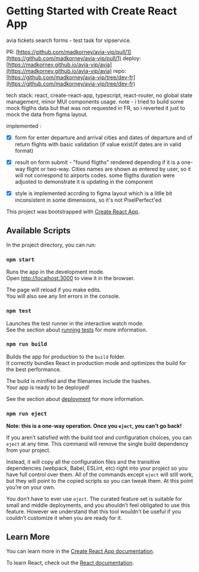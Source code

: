 # Getting Started with Create React App

avia tickets search forms - test task for vipservice.

PR: [https://github.com/madkorney/avia-vip/pull/1](https://github.com/madkorney/avia-vip/pull/1)
deploy: [https://madkorney.github.io/avia-vip/avia](https://madkorney.github.io/avia-vip/avia)
repo: [https://github.com/madkorney/avia-vip/tree/dev-fr](https://github.com/madkorney/avia-vip/tree/dev-fr)

tech stack: react, create-react-app, typescript, react-router, no global state management, minor MUI components usage.
note - i tried to build some mock fligths data but that was not requested in FR, so i reverted it just to mock the data from figma layout.

implemented :
- [x] form for enter departure and arrival cities and dates of departure and of return flights with basic validation (if value exist/if dates are in valid format)
- [x] result on form submit - "found fligths" rendered depending if it is a one-way flight or two-way.  Cities names are shown as entered by user, so it will not correspond to airports codes.  some fligths duration were adjusted to demonstrate it is updating in the component
- [x] style is implemented accrding to figma layout which is a litlle bit inconsistent in some dimensions, so it's not PixelPerfect'ed


This project was bootstrapped with [Create React App](https://github.com/facebook/create-react-app).

## Available Scripts

In the project directory, you can run:

### `npm start`

Runs the app in the development mode.\
Open [http://localhost:3000](http://localhost:3000) to view it in the browser.

The page will reload if you make edits.\
You will also see any lint errors in the console.

### `npm test`

Launches the test runner in the interactive watch mode.\
See the section about [running tests](https://facebook.github.io/create-react-app/docs/running-tests) for more information.

### `npm run build`

Builds the app for production to the `build` folder.\
It correctly bundles React in production mode and optimizes the build for the best performance.

The build is minified and the filenames include the hashes.\
Your app is ready to be deployed!

See the section about [deployment](https://facebook.github.io/create-react-app/docs/deployment) for more information.

### `npm run eject`

**Note: this is a one-way operation. Once you `eject`, you can’t go back!**

If you aren’t satisfied with the build tool and configuration choices, you can `eject` at any time. This command will remove the single build dependency from your project.

Instead, it will copy all the configuration files and the transitive dependencies (webpack, Babel, ESLint, etc) right into your project so you have full control over them. All of the commands except `eject` will still work, but they will point to the copied scripts so you can tweak them. At this point you’re on your own.

You don’t have to ever use `eject`. The curated feature set is suitable for small and middle deployments, and you shouldn’t feel obligated to use this feature. However we understand that this tool wouldn’t be useful if you couldn’t customize it when you are ready for it.

## Learn More

You can learn more in the [Create React App documentation](https://facebook.github.io/create-react-app/docs/getting-started).

To learn React, check out the [React documentation](https://reactjs.org/).
